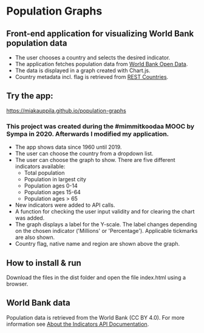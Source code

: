 # Population Graphs

## Front-end application for visualizing World Bank population data

- The user chooses a country and selects the desired indicator.
- The application fetches population data from [World Bank Open Data](https://data.worldbank.org/).
- The data is displayed in a graph created with Chart.js.
- Country metadata incl. flag is retrieved from [REST Countries](https://restcountries.eu/).

## Try the app: 
https://miakauppila.github.io/population-graphs

### This project was created during the #mimmitkoodaa MOOC by Sympa in 2020. Afterwards I modified my application.

- The app shows data since 1960 until 2019.
- The user can choose the country from a dropdown list.
- The user can choose the graph to show. There are five different indicators available:
  - Total population
  - Population in largest city
  - Population ages 0-14
  - Population ages 15-64
  - Population ages > 65
- New indicators were added to API calls.
- A function for checking the user input validity and for clearing the chart was added.
- The graph displays a label for the Y-scale. The label changes depending on the chosen indicator ('Millions' or 'Percentage'). Applicable tickmarks are also shown.
- Country flag, native name and region are shown above the graph.

## How to install & run

Download the files in the dist folder and open the file index.html using a browser.

## World Bank data

Population data is retrieved from the World Bank (CC BY 4.0). For more information see [About the Indicators API Documentation](https://datahelpdesk.worldbank.org/knowledgebase/articles/889392-about-the-indicators-api-documentation).

